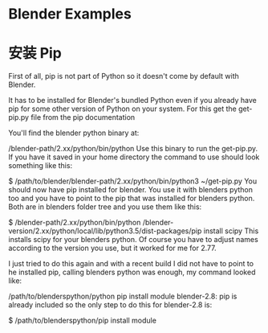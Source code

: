 # Blender Examples

# 安装 Pip

First of all, pip is not part of Python so it doesn't come by default with Blender.

It has to be installed for Blender's bundled Python even if you already have pip for some other version of Python on your system.
For this get the get-pip.py file from the pip documentation

You'll find the blender python binary at:

/blender-path/2.xx/python/bin/python
Use this binary to run the get-pip.py. If you have it saved in your home directory the command to use should look something like this:

$ /path/to/blender/blender-path/2.xx/python/bin/python3 ~/get-pip.py
You should now have pip installed for blender. You use it with blenders python too and you have to point to the pip that was installed for blenders python. Both are in blenders folder tree and you use them like this:

$ /blender-path/2.xx/python/bin/python /blender-version/2.xx/python/local/lib/python3.5/dist-packages/pip install scipy
This installs scipy for your blenders python. Of course you have to adjust names according to the version you use, but it worked for me for 2.77.

I just tried to do this again and with a recent build I did not have to point to he installed pip, calling blenders python was enough, my command looked like:

/path/to/blenderspython/python pip install module
blender-2.8: pip is already included so the only step to do this for blender-2.8 is:

$ /path/to/blenderspython/pip install module
